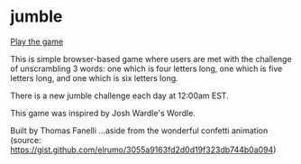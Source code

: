 # jumble

[Play the game](https://jumble.live)

This is simple browser-based game where users are met with the challenge of unscrambling 3 words: one which is four letters long, one
which is five letters long, and one which is six letters long.

There is a new jumble challenge each day at 12:00am EST.

This game was inspired by Josh Wardle's Wordle.

Built by Thomas Fanelli
...aside from the wonderful confetti animation (source: https://gist.github.com/elrumo/3055a9163fd2d0d19f323db744b0a094)
